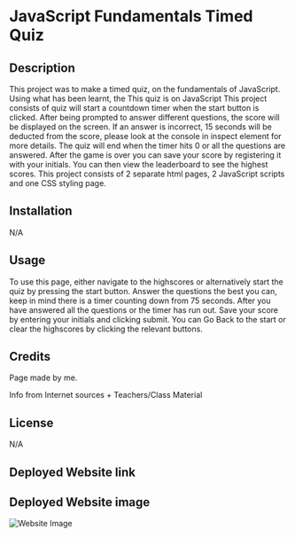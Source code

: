# JavaScript Fundamentals Timed Quiz

## Description

This project was to make a timed quiz, on the fundamentals of JavaScript. Using what has been learnt, the  This quiz is on JavaScript  This project consists of quiz will start a countdown timer when the start button is clicked. After being prompted to answer different questions, the score will be displayed on the screen. If an answer is incorrect, 15 seconds will be deducted from the score, please look at the console in inspect element for more details. The quiz will end when the timer hits 0 or all the questions are answered. After the game is over you can save your score by registering it with your initials. You can then view the leaderboard to see the highest scores. This project consists of 2 separate html pages, 2 JavaScript scripts and one CSS styling page. 

## Installation

N/A

## Usage

To use this page, either navigate to the highscores or alternatively start the quiz by pressing the start button. Answer the questions the best you can, keep in mind there is a timer counting down from 75 seconds. After you have answered all the questions or the timer has run out. Save your score by entering your initials and clicking submit. You can Go Back to the start or clear the highscores by clicking the relevant buttons. 


## Credits

Page made by me.

Info from Internet sources + Teachers/Class Material

## License 

N/A

## Deployed Website link

## Deployed Website image

![Website Image](./assets/images/)
